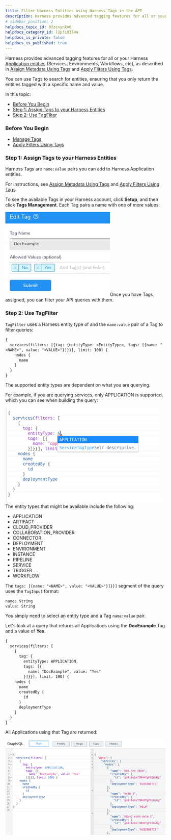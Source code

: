 ```yaml
---
title: Filter Harness Entities using Harness Tags in the API
description: Harness provides advanced tagging features for all or your Harness Application entities (Services, Environments, Workflows, etc), as described in Assign Metadata Using Tags and Apply Filters Using Ta…
# sidebar_position: 2
helpdocs_topic_id: 0fzcxynkv0
helpdocs_category_id: l2p3i03l4a
helpdocs_is_private: false
helpdocs_is_published: true
---
```


Harness provides advanced tagging features for all or your Harness [Application entities](../../../continuous-delivery/model-cd-pipeline/applications/application-configuration.md) (Services, Environments, Workflows, etc), as described in [Assign Metadata Using Tags](../../account/tags/tags.md) and [Apply Filters Using Tags](../../account/tags/apply-filters-using-tags.md).

You can use Tags to search for entities, ensuring that you only return the entities tagged with a specific name and value.

In this topic:

* [Before You Begin](#before_you_begin)
* [Step 1: Assign Tags to your Harness Entities](#step_1_assign_tags_to_your_harness_entities)
* [Step 2: Use TagFilter](#step_2_use_tag_filter)

### Before You Begin

* [Manage Tags](../../account/tags/manage-tags.md)
* [Apply Filters Using Tags](../../account/tags/apply-filters-using-tags.md)

### Step 1: Assign Tags to your Harness Entities

Harness Tags are `name:value` pairs you can add to Harness Application entities.

For instructions, see [Assign Metadata Using Tags](../../account/tags/tags.md) and [Apply Filters Using Tags](../../account/tags/apply-filters-using-tags.md).

To see the available Tags in your Harness account, click **Setup**, and then click **Tags Management**. Each Tag pairs a name with one of more values:

![](./static/filter-api-queries-using-harness-tags-12.png)Once you have Tags assigned, you can filter your API queries with them.

### Step 2: Use TagFilter

`TagFilter` uses a Harness entity type of and the `name:value` pair of a Tag to filter queries:


```
{  
  services(filters: [{tag: {entityType: <EntityType>, tags: [{name: "<NAME>", value: "<VALUE>"}]}}], limit: 100) {  
    nodes {  
      name  
    }  
  }  
}
```
The supported entity types are dependent on what you are querying.

For example, if you are querying services, only APPLICATION is supported, which you can see when building the query:

![](./static/filter-api-queries-using-harness-tags-13.png)The entity types that might be available include the following: 

* APPLICATION
* ARTIFACT
* CLOUD\_PROVIDER
* COLLABORATION\_PROVIDER
* CONNECTOR
* DEPLOYMENT
* ENVIRONMENT
* INSTANCE
* PIPELINE
* SERVICE
* TRIGGER
* WORKFLOW

The `tags: [{name: "<NAME>", value: "<VALUE>"}]}}]` segment of the query uses the `TagInput` format:


```
name: String  
value: String
```
You simply need to select an entity type and a Tag `name:value` pair.

Let's look at a query that returns all Applications using the **DocExample** Tag and a value of **Yes**.


```
{  
  services(filters: [  
    {  
      tag: {  
        entityType: APPLICATION,   
        tags: [{  
          name: "DocExample", value: "Yes"  
        }]}}], limit: 100) {  
    nodes {  
      name  
      createdBy {  
        id  
      }  
      deploymentType  
    }  
  }  
}
```
All Applications using that Tag are returned:

![](./static/filter-api-queries-using-harness-tags-14.png)